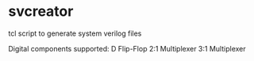 # svcreator
tcl script to generate system verilog files

Digital components supported:
D Flip-Flop
2:1 Multiplexer
3:1 Multiplexer